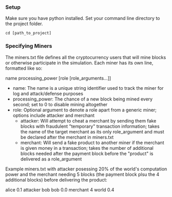 ### Setup

Make sure you have python installed. Set your command line directory to the project folder.

`cd [path_to_project]`


### Specifying Miners

The miners.txt file defines all the cryptocurrency users that will mine blocks or otherwise participate in the simulation. Each miner has its own line, formatted like so:

name processing_power [role [role_arguments...]]

* name: The name is a unique string identifier used to track the miner for log and attack/defense purposes
* processing_power: The chance of a new block being mined every second; set to 0 to disable mining altogether
* role: Optional argument to denote a role apart from a generic miner; options include attacker and merchant
    - attacker: Will attempt to cheat a merchant by sending them fake blocks with fraudulent "temporary" transaction information; takes the name of the target merchant as its only role_argument and must be declared after the merchant in miners.txt
    - merchant: Will send a fake product to another miner if the merchant is given money in a transaction; takes the number of additional blocks needed after the payment block before the "product" is delivered as a role_argument

Example miners.txt with attacker posessing 20% of the world's computation power and the merchant needing 5 blocks (the payment block plsu the 4 additional blocks) before delivering the product:

alice 0.1 attacker bob
bob 0.0 merchant 4
world 0.4